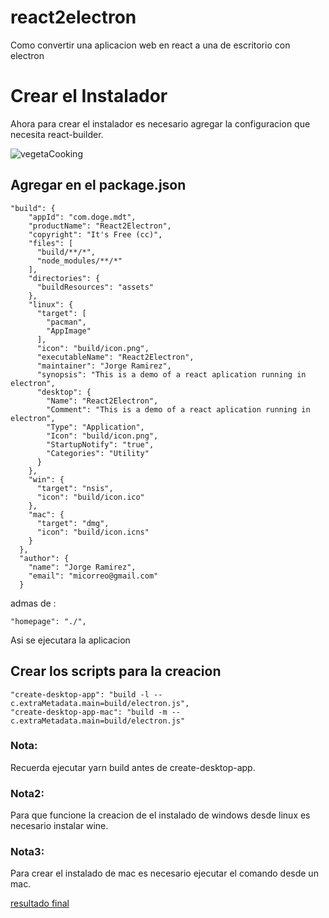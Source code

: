# react2electron
Como convertir una aplicacion web en react a una de escritorio con electron

# Crear el Instalador
Ahora para crear el instalador es necesario agregar la configuracion que necesita
react-builder.

![vegetaCooking](https://i.pinimg.com/originals/77/d4/26/77d426bcd0b40ee1cc8e4e7622f59ec6.gif)

## Agregar en el package.json
```
"build": {
    "appId": "com.doge.mdt",
    "productName": "React2Electron",
    "copyright": "It's Free (cc)",
    "files": [
      "build/**/*",
      "node_modules/**/*"
    ],
    "directories": {
      "buildResources": "assets"
    },
    "linux": {
      "target": [
        "pacman",
        "AppImage"
      ],
      "icon": "build/icon.png",
      "executableName": "React2Electron",
      "maintainer": "Jorge Ramirez",
      "synopsis": "This is a demo of a react aplication running in electron",
      "desktop": {
        "Name": "React2Electron",
        "Comment": "This is a demo of a react aplication running in electron",
        "Type": "Application",
        "Icon": "build/icon.png",
        "StartupNotify": "true",
        "Categories": "Utility"
      }
    },
    "win": {
      "target": "nsis",
      "icon": "build/icon.ico"
    },
    "mac": {
      "target": "dmg",
      "icon": "build/icon.icns"
    }
  },
  "author": {
    "name": "Jorge Ramirez",
    "email": "micorreo@gmail.com"
  }
```

admas de :

`"homepage": "./",`

Asi se ejecutara la aplicacion

## Crear los scripts para la creacion 

```
"create-desktop-app": "build -l --c.extraMetadata.main=build/electron.js",
"create-desktop-app-mac": "build -m --c.extraMetadata.main=build/electron.js"
```

### Nota:
Recuerda ejecutar yarn build antes de create-desktop-app.
### Nota2:
Para que funcione la creacion de el instalado de windows desde linux es necesario instalar wine.
### Nota3:
Para crear el instalado de mac es necesario ejecutar el comando desde un mac.

[resultado final](https://github.com/Shinkei/react2electron/tree/step2)
